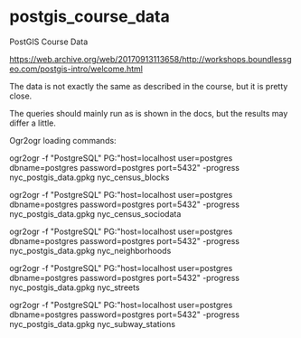 # postgis_course_data
PostGIS Course Data

https://web.archive.org/web/20170913113658/http://workshops.boundlessgeo.com/postgis-intro/welcome.html

The data is not exactly the same as described in the course, but it is pretty close.

The queries should mainly run as is shown in the docs, but the results may differ a little.

Ogr2ogr loading commands:

ogr2ogr -f "PostgreSQL" PG:"host=localhost user=postgres dbname=postgres password=postgres port=5432" -progress nyc_postgis_data.gpkg nyc_census_blocks

ogr2ogr -f "PostgreSQL" PG:"host=localhost user=postgres dbname=postgres password=postgres port=5432" -progress nyc_postgis_data.gpkg nyc_census_sociodata

ogr2ogr -f "PostgreSQL" PG:"host=localhost user=postgres dbname=postgres password=postgres port=5432" -progress nyc_postgis_data.gpkg nyc_neighborhoods

ogr2ogr -f "PostgreSQL" PG:"host=localhost user=postgres dbname=postgres password=postgres port=5432" -progress nyc_postgis_data.gpkg nyc_streets

ogr2ogr -f "PostgreSQL" PG:"host=localhost user=postgres dbname=postgres password=postgres port=5432" -progress nyc_postgis_data.gpkg nyc_subway_stations
